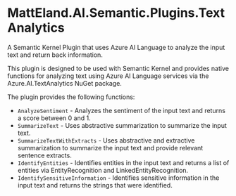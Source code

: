 # MattEland.AI.Semantic.Plugins.TextAnalytics
A Semantic Kernel Plugin that uses Azure AI Language to analyze the input text and return back information.

This plugin is designed to be used with Semantic Kernel and provides native functions for analyzing text using Azure AI Language services via the Azure.AI.TextAnalytics NuGet package.

The plugin provides the following functions:

- `AnalyzeSentiment` - Analyzes the sentiment of the input text and returns a score between 0 and 1.
- `SummarizeText` - Uses abstractive summarization to summarize the input text.
- `SummarizeTextWithExtracts` - Uses abstractive and extractive summarization to summarize the input text and provide relevant sentence extracts.
- `IdentifyEntities` - Identifies entities in the input text and returns a list of entities via EntityRecognition and LinkedEntityRecognition.
- `IdentifySensitiveInformation` - Identifies sensitive information in the input text and returns the strings that were identified.
